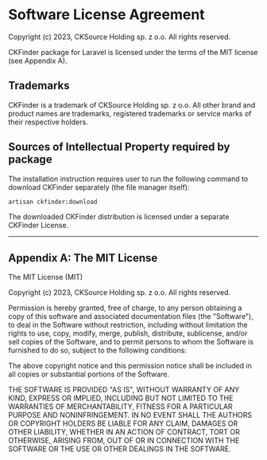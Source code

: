 Software License Agreement
==========================

Copyright (c) 2023, CKSource Holding sp. z o.o. All rights reserved.

CKFinder package for Laravel is licensed under the terms of the MIT license (see Appendix A).

Trademarks
----------

CKFinder is a trademark of CKSource Holding sp. z o.o. All other brand
and product names are trademarks, registered trademarks or service
marks of their respective holders.

Sources of Intellectual Property required by package
----------------------------------------------------

The installation instruction requires user to run the following command to download
CKFinder separately (the file manager itself):

```bash
artisan ckfinder:download
```

The downloaded CKFinder distribution is licensed under a separate CKFinder License.

---

Appendix A: The MIT License
---------------------------

The MIT License (MIT)

Copyright (c) 2023, CKSource Holding sp. z o.o. All rights reserved.

Permission is hereby granted, free of charge, to any person obtaining a copy
of this software and associated documentation files (the "Software"), to deal
in the Software without restriction, including without limitation the rights
to use, copy, modify, merge, publish, distribute, sublicense, and/or sell
copies of the Software, and to permit persons to whom the Software is
furnished to do so, subject to the following conditions:

The above copyright notice and this permission notice shall be included in
all copies or substantial portions of the Software.

THE SOFTWARE IS PROVIDED "AS IS", WITHOUT WARRANTY OF ANY KIND, EXPRESS OR
IMPLIED, INCLUDING BUT NOT LIMITED TO THE WARRANTIES OF MERCHANTABILITY,
FITNESS FOR A PARTICULAR PURPOSE AND NONINFRINGEMENT. IN NO EVENT SHALL THE
AUTHORS OR COPYRIGHT HOLDERS BE LIABLE FOR ANY CLAIM, DAMAGES OR OTHER
LIABILITY, WHETHER IN AN ACTION OF CONTRACT, TORT OR OTHERWISE, ARISING FROM,
OUT OF OR IN CONNECTION WITH THE SOFTWARE OR THE USE OR OTHER DEALINGS IN
THE SOFTWARE.
